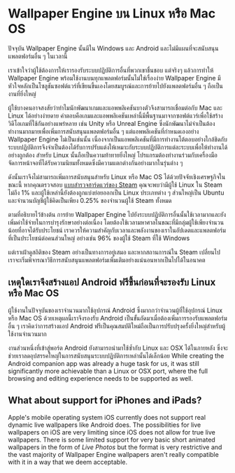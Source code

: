 # Wallpaper Engine บน Linux หรือ Mac OS

ปัจจุบัน Wallpaper Engine นั้นมีใน Windows และ Android และไม่มีแผนที่จะสนับสนุนแพลตฟอร์มอื่น ๆ ในเวลานี้

เราเข้าใจว่าผู้ใช้ต้องการให้เรารองรับระบบปฏิบัติการอื่นที่พวกเขาชื่นชอบ แต่จริงๆ แล้วการทำให้ Wallpaper Engine พร้อมใช้งานบนทุกแพลตฟอร์มนั้นไม่ใช่เรื่องง่าย Wallpaper Engine มีหัวใจหลักเป็นโซลูชันซอฟต์แวร์ที่เขียนขึ้นเองโดยสมบูรณ์และการย้ายไปยังแพลตฟอร์มอื่น ๆ ถือเป็นงานที่ยิ่งใหญ่

ผู้ใช้บางคนอาจสงสัยว่าทำไมนักพัฒนาเกมและแอพพลิเคชันบางตัวจึงสามารถเชื่อมต่อกับ Mac และ Linux ได้อย่างง่ายดาย คำตอบคือเกมและแอพพลิเคชันเหล่านี้มีพื้นฐานมาจากซอฟต์แวร์เพื่อใช้สร้างวิดีโอเกมที่ใช้กันอย่างแพร่หลาย เช่น Unity หรือ Unreal Engine ซึ่งนักพัฒนาไม่จำเป็นต้องทำงานมากมายเพื่อเพิ่มการสนับสนุนแพลตฟอร์มอื่น ๆ แต่แอพพลิเคชันที่กำหนดเองอย่าง Wallpaper Engine ไม่เป็นเช่นนั้น เนื่องจากเป็นแอพพลิเคชันที่มีการทำงานโต้ตอบอย่างใกล้ชิดกับระบบปฏิบัติการจึงจำเป็นต้องได้รับการปรับแต่งให้เหมาะกับระบบปฏิบัติการแต่ละระบบเพื่อให้ทำงานได้อย่างถูกต้อง สำหรับ Linux นั้นถือเป็นความท้าทายยิ่งใหญ่ โปรแกรมต้องทำงานร่วมกับเครื่องมือจัดการหน้าจอที่ได้รับความนิยมทั้งหมดซึ่งมีความแตกต่างกันอย่างมากในรุ่นต่าง ๆ

ดังนั้นเราจึงไม่สามารถเพิ่มการสนับสนุนสำหรับ Linux หรือ Mac OS ได้ด้วยปัจจัยเชิงเศรษฐกิจในขณะนี้ หากคุณตรวจสอบ [แบบสำรวจฮาร์ดแวร์ของ Steam](https://store.steampowered.com/hwsurvey) คุณจะพบว่ามีผู้ใช้ Linux ใน Steam ไม่ถึง 1% และผู้ใช้เหล่านี้ยังต้องถูกแบ่งย่อยออกเป็น Linux ประเภทต่าง ๆ ส่วนใหญ่เป็น Ubuntu และจำนวนบัญชีผู้ใช้คิดเป็นเพียง 0.25% ของจำนวนผู้ใช้ Steam ทั้งหมด

ตามที่อธิบายไว้ข้างต้น การย้าย Wallpaper Engine ไปยังระบบปฏิบัติการอื่นนั้นใช้เวลามากและยังเพิ่มค่าใช้จ่ายในการบำรุงรักษาอย่างต่อเนื่อง โดยต้องใช้เวลามหาศาลในขณะที่มีกลุ่มผู้ใช้เพียงจำนวนน้อยที่อาจได้รับประโยชน์ เราควรให้ความสำคัญกับเวลาและพลังงานของเราในอัปเดตและแพลตฟอร์มที่เป็นประโยชน์ต่อคนส่วนใหญ่ อย่างเช่น 96% ของผู้ใช้ Steam ที่ใช้ Windows

แต่เราเฝ้าดูสถิติของ Steam อย่างเป็นทางการอยู่เสมอ และหากสถานการณ์ใน Steam เปลี่ยนไป เราจะเริ่มพิจารณาวิธีการสนับสนุนแพลตฟอร์มเพิ่มเติมอย่างแน่นอนหากเป็นไปได้ในอนาคต

## เหตุใดเราจึงสร้างแอป Android ฟรีขึ้นก่อนที่จะรองรับ Linux หรือ Mac OS

ผู้ใช้งานในปัจจุบันของเราจำนวนมากใช้อุปกรณ์ Android ซึ่งมากกว่าจำนวนผู้ที่ใช้อุปกรณ์ Linux หรือ Mac OS ด้วยเหตุผลนี้เราจึงรองรับ Android เป็นขั้นถัดมาเมื่อต้องเพิ่มการรองรับแพลตฟอร์มอื่น ๆ เราคิดว่าการสร้างแอป Android ฟรีเป็นคุณสมบัติใหม่ถือเป็นการปรับปรุงครั้งยิ่งใหญ่สำหรับผู้ใช้งานจำนวนมาก

งานส่วนหนึ่งที่เข้าสู่พอร์ต Android ยังสามารถนำมาใช้ซ้ำกับ Linux และ OSX ได้ในภายหลัง ซึ่งจะช่วยเราลดอุปสรรคใหญ่ในการสนับสนุนระบบปฏิบัติการเหล่านั้นได้เล็กน้อย While creating the Android companion app was already a huge task for us, it was still significantly more achievable than a Linux or OSX port, where the full browsing and editing experience needs to be supported as well.

## What about support for iPhones and iPads?

Apple's mobile operating system iOS currently does not support real dynamic live wallpapers like Android does. The possibilities for live wallpapers on iOS are very limiting since iOS does not allow for true live wallpapers. There is some limited support for very basic short animated wallpapers in the form of *Live Photos* but the format is very restrictive and the vast majority of Wallpaper Engine wallpapers aren't really compatible with it in a way that we deem acceptable.